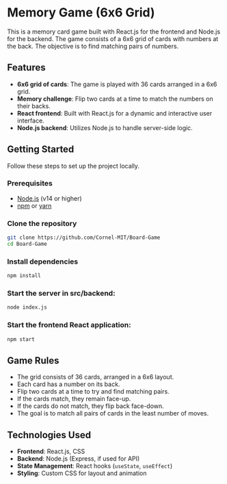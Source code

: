 # Memory Game (6x6 Grid)

This is a memory card game built with React.js for the frontend and Node.js for the backend. The game consists of a 6x6 grid of cards with numbers at the back. The objective is to find matching pairs of numbers.

## Features

- **6x6 grid of cards**: The game is played with 36 cards arranged in a 6x6 grid.
- **Memory challenge**: Flip two cards at a time to match the numbers on their backs.
- **React frontend**: Built with React.js for a dynamic and interactive user interface.
- **Node.js backend**: Utilizes Node.js to handle server-side logic.

## Getting Started

Follow these steps to set up the project locally.

### Prerequisites

- [Node.js](https://nodejs.org/) (v14 or higher)
- [npm](https://www.npmjs.com/) or [yarn](https://yarnpkg.com/)

### Clone the repository

```bash
git clone https://github.com/Cornel-MIT/Board-Game
cd Board-Game
```

### Install dependencies

```bash
npm install
```

### Start the server in src/backend:

```bash
node index.js
```

### Start the frontend React application:

```bash
npm start
```


## Game Rules

- The grid consists of 36 cards, arranged in a 6x6 layout.
- Each card has a number on its back.
- Flip two cards at a time to try and find matching pairs.
- If the cards match, they remain face-up.
- If the cards do not match, they flip back face-down.
- The goal is to match all pairs of cards in the least number of moves.

## Technologies Used

- **Frontend**: React.js, CSS
- **Backend**: Node.js (Express, if used for API)
- **State Management**: React hooks (`useState`, `useEffect`)
- **Styling**: Custom CSS for layout and animation
